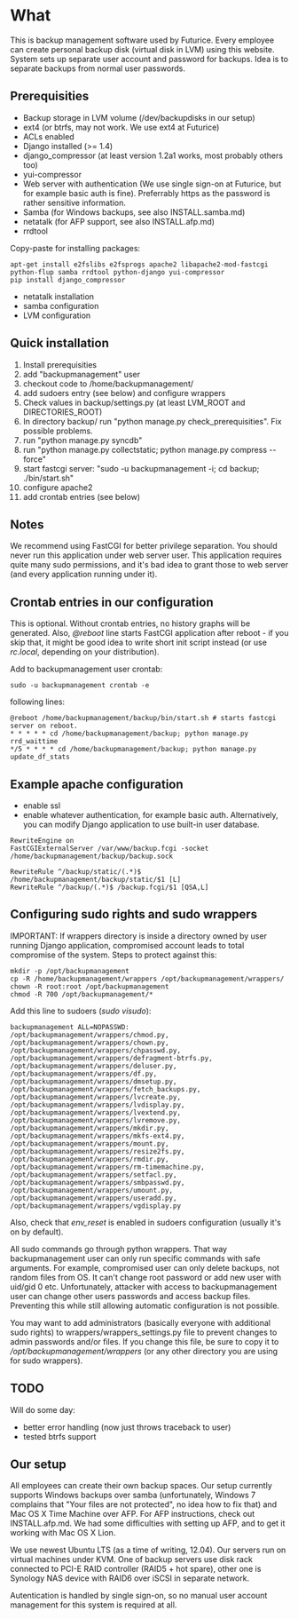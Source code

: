 What
====

This is backup management software used by Futurice. Every employee can create
personal backup disk (virtual disk in LVM) using this website. System sets up separate user account and password for backups. 
Idea is to separate backups from normal user passwords.

Prerequisities
--------------

* Backup storage in LVM volume (/dev/backupdisks in our setup)
* ext4 (or btrfs, may not work. We use ext4 at Futurice)
* ACLs enabled
* Django installed (>= 1.4)
* django_compressor (at least version 1.2a1 works, most probably others too)
* yui-compressor
* Web server with authentication (We use single sign-on at Futurice, but for example basic auth is fine). Preferrably https as the password is rather sensitive information.
* Samba (for Windows backups, see also INSTALL.samba.md)
* netatalk (for AFP support, see also INSTALL.afp.md)
* rrdtool

Copy-paste for installing packages:

```
apt-get install e2fslibs e2fsprogs apache2 libapache2-mod-fastcgi python-flup samba rrdtool python-django yui-compressor
pip install django_compressor
```

* netatalk installation
* samba configuration
* LVM configuration

Quick installation
------------------

1. Install prerequisities
1. add "backupmanagement" user
1. checkout code to /home/backupmanagement/
1. add sudoers entry (see below) and configure wrappers
1. Check values in backup/settings.py (at least LVM_ROOT and DIRECTORIES_ROOT)
1. In directory backup/ run "python manage.py check_prerequisities". Fix possible problems.
1. run "python manage.py syncdb"
1. run "python manage.py collectstatic; python manage.py compress --force"
1. start fastcgi server: "sudo -u backupmanagement -i; cd backup; ./bin/start.sh"
1. configure apache2
1. add crontab entries (see below)

Notes
-----

We recommend using FastCGI for better privilege separation. You should never run this application
under web server user. This application requires quite many sudo permissions, and it's bad idea
to grant those to web server (and every application running under it).

Crontab entries in our configuration
------------------------------------

This is optional. Without crontab entries, no history graphs will be generated. Also, 
*@reboot* line starts FastCGI application after reboot - if you skip that, it might be good
idea to write short init script instead (or use *rc.local*, depending on your distribution).

Add to backupmanagement user crontab:

```
sudo -u backupmanagement crontab -e
```

following lines:

```
@reboot /home/backupmanagement/backup/bin/start.sh # starts fastcgi server on reboot.
* * * * * cd /home/backupmanagement/backup; python manage.py rrd_waittime
*/5 * * * * cd /home/backupmanagement/backup; python manage.py update_df_stats
```

Example apache configuration
----------------------------

* enable ssl
* enable whatever authentication, for example basic auth. Alternatively, you can modify Django application to use built-in user database.

```
RewriteEngine on
FastCGIExternalServer /var/www/backup.fcgi -socket /home/backupmanagement/backup/backup.sock

RewriteRule ^/backup/static/(.*)$ /home/backupmanagement/backup/static/$1 [L]
RewriteRule ^/backup/(.*)$ /backup.fcgi/$1 [QSA,L]
```

Configuring sudo rights and sudo wrappers
-----------------------------------------

IMPORTANT: If wrappers directory is inside a directory owned by 
user running Django application, compromised account leads to total compromise of the system.
Steps to protect against this:

```
mkdir -p /opt/backupmanagement
cp -R /home/backupmanagement/wrappers /opt/backupmanagement/wrappers/
chown -R root:root /opt/backupmanagement 
chmod -R 700 /opt/backupmanagement/*
```

Add this line to sudoers (*sudo visudo*):

```
backupmanagement ALL=NOPASSWD: /opt/backupmanagement/wrappers/chmod.py, /opt/backupmanagement/wrappers/chown.py, /opt/backupmanagement/wrappers/chpasswd.py, /opt/backupmanagement/wrappers/defragment-btrfs.py, /opt/backupmanagement/wrappers/deluser.py, /opt/backupmanagement/wrappers/df.py, /opt/backupmanagement/wrappers/dmsetup.py, /opt/backupmanagement/wrappers/fetch_backups.py, /opt/backupmanagement/wrappers/lvcreate.py, /opt/backupmanagement/wrappers/lvdisplay.py, /opt/backupmanagement/wrappers/lvextend.py, /opt/backupmanagement/wrappers/lvremove.py, /opt/backupmanagement/wrappers/mkdir.py, /opt/backupmanagement/wrappers/mkfs-ext4.py, /opt/backupmanagement/wrappers/mount.py, /opt/backupmanagement/wrappers/resize2fs.py, /opt/backupmanagement/wrappers/rmdir.py, /opt/backupmanagement/wrappers/rm-timemachine.py, /opt/backupmanagement/wrappers/setfacl.py, /opt/backupmanagement/wrappers/smbpasswd.py, /opt/backupmanagement/wrappers/umount.py, /opt/backupmanagement/wrappers/useradd.py, /opt/backupmanagement/wrappers/vgdisplay.py
```

Also, check that *env_reset* is enabled in sudoers configuration (usually it's on by 
default).

All sudo commands go through python wrappers. That way backupmanagement 
user can only run specific commands with safe arguments. For example, 
compromised user can only delete backups, not random files from OS. It 
can't change root password or add new user with uid/gid 0 etc. 
Unfortunately, attacker with access to backupmanagement user can change 
other users passwords and access backup files. Preventing this while still 
allowing automatic configuration is not possible.

You may want to add administrators (basically everyone with additional
sudo rights) to wrappers/wrappers_settings.py file to prevent changes
to admin passwords and/or files. If you change this file, be sure to copy
it to */opt/backupmanagement/wrappers* (or any other directory you are using
for sudo wrappers).

TODO
----

Will do some day:
- better error handling (now just throws traceback to user)
- tested btrfs support

Our setup
---------

All employees can create their own backup spaces. Our setup currently 
supports Windows backups over samba (unfortunately, Windows 7 complains 
that "Your files are not protected", no idea how to fix that) and Mac OS 
X Time Machine over AFP. For AFP instructions, check out 
INSTALL.afp.md. We had some difficulties with setting up AFP, and to 
get it working with Mac OS X Lion.

We use newest Ubuntu LTS (as a time of writing, 12.04). Our servers run 
on virtual machines under KVM. One of backup servers use disk rack 
connected to PCI-E RAID controller (RAID5 + hot spare), other one is 
Synology NAS device with RAID6 over iSCSI in separate network.

Autentication is handled by single sign-on, so no manual user account
management for this system is required at all.

